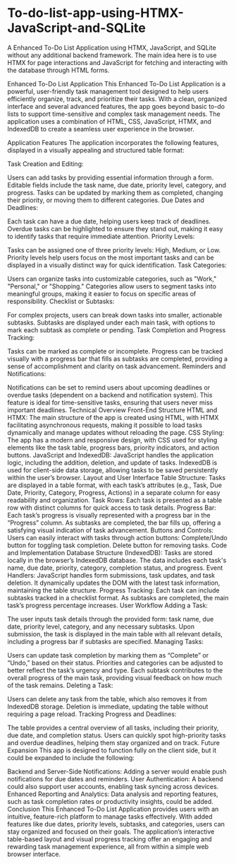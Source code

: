 # To-do-list-app-using-HTMX-JavaScript-and-SQLite
A Enhanced To-Do List Application using HTMX, JavaScript, and SQLite without any additional backend framework. The main idea here is to use HTMX for page interactions and JavaScript for fetching and interacting with the database through HTML forms.

Enhanced To-Do List Application
This Enhanced To-Do List Application is a powerful, user-friendly task management tool designed to help users efficiently organize, track, and prioritize their tasks. With a clean, organized interface and several advanced features, the app goes beyond basic to-do lists to support time-sensitive and complex task management needs. The application uses a combination of HTML, CSS, JavaScript, HTMX, and IndexedDB to create a seamless user experience in the browser.

Application Features
The application incorporates the following features, displayed in a visually appealing and structured table format:

Task Creation and Editing:

Users can add tasks by providing essential information through a form.
Editable fields include the task name, due date, priority level, category, and progress.
Tasks can be updated by marking them as completed, changing their priority, or moving them to different categories.
Due Dates and Deadlines:

Each task can have a due date, helping users keep track of deadlines.
Overdue tasks can be highlighted to ensure they stand out, making it easy to identify tasks that require immediate attention.
Priority Levels:

Tasks can be assigned one of three priority levels: High, Medium, or Low.
Priority levels help users focus on the most important tasks and can be displayed in a visually distinct way for quick identification.
Task Categories:

Users can organize tasks into customizable categories, such as "Work," "Personal," or "Shopping."
Categories allow users to segment tasks into meaningful groups, making it easier to focus on specific areas of responsibility.
Checklist or Subtasks:

For complex projects, users can break down tasks into smaller, actionable subtasks.
Subtasks are displayed under each main task, with options to mark each subtask as complete or pending.
Task Completion and Progress Tracking:

Tasks can be marked as complete or incomplete.
Progress can be tracked visually with a progress bar that fills as subtasks are completed, providing a sense of accomplishment and clarity on task advancement.
Reminders and Notifications:

Notifications can be set to remind users about upcoming deadlines or overdue tasks (dependent on a backend and notification system).
This feature is ideal for time-sensitive tasks, ensuring that users never miss important deadlines.
Technical Overview
Front-End Structure
HTML and HTMX: The main structure of the app is created using HTML, with HTMX facilitating asynchronous requests, making it possible to load tasks dynamically and manage updates without reloading the page.
CSS Styling: The app has a modern and responsive design, with CSS used for styling elements like the task table, progress bars, priority indicators, and action buttons.
JavaScript and IndexedDB: JavaScript handles the application logic, including the addition, deletion, and update of tasks. IndexedDB is used for client-side data storage, allowing tasks to be saved persistently within the user’s browser.
Layout and User Interface
Table Structure: Tasks are displayed in a table format, with each task’s attributes (e.g., Task, Due Date, Priority, Category, Progress, Actions) in a separate column for easy readability and organization.
Task Rows: Each task is presented as a table row with distinct columns for quick access to task details.
Progress Bar: Each task’s progress is visually represented with a progress bar in the “Progress” column. As subtasks are completed, the bar fills up, offering a satisfying visual indication of task advancement.
Buttons and Controls: Users can easily interact with tasks through action buttons:
Complete/Undo button for toggling task completion.
Delete button for removing tasks.
Code and Implementation
Database Structure (IndexedDB): Tasks are stored locally in the browser’s IndexedDB database. The data includes each task's name, due date, priority, category, completion status, and progress.
Event Handlers: JavaScript handles form submissions, task updates, and task deletion. It dynamically updates the DOM with the latest task information, maintaining the table structure.
Progress Tracking: Each task can include subtasks tracked in a checklist format. As subtasks are completed, the main task’s progress percentage increases.
User Workflow
Adding a Task:

The user inputs task details through the provided form: task name, due date, priority level, category, and any necessary subtasks.
Upon submission, the task is displayed in the main table with all relevant details, including a progress bar if subtasks are specified.
Managing Tasks:

Users can update task completion by marking them as “Complete” or “Undo,” based on their status.
Priorities and categories can be adjusted to better reflect the task’s urgency and type.
Each subtask contributes to the overall progress of the main task, providing visual feedback on how much of the task remains.
Deleting a Task:

Users can delete any task from the table, which also removes it from IndexedDB storage.
Deletion is immediate, updating the table without requiring a page reload.
Tracking Progress and Deadlines:

The table provides a central overview of all tasks, including their priority, due date, and completion status.
Users can quickly spot high-priority tasks and overdue deadlines, helping them stay organized and on track.
Future Expansion
This app is designed to function fully on the client side, but it could be expanded to include the following:

Backend and Server-Side Notifications: Adding a server would enable push notifications for due dates and reminders.
User Authentication: A backend could also support user accounts, enabling task syncing across devices.
Enhanced Reporting and Analytics: Data analysis and reporting features, such as task completion rates or productivity insights, could be added.
Conclusion
This Enhanced To-Do List Application provides users with an intuitive, feature-rich platform to manage tasks effectively. With added features like due dates, priority levels, subtasks, and categories, users can stay organized and focused on their goals. The application’s interactive table-based layout and visual progress tracking offer an engaging and rewarding task management experience, all from within a simple web browser interface.
